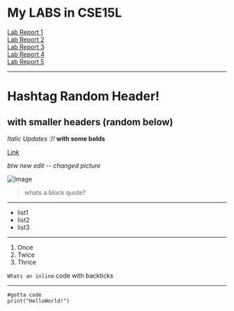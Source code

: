 # My LABS in CSE15L

[Lab Report 1](lab-report-1-week-2.md) <br>
[Lab Report 2](lab-report-2-week-4.md) <br>
[Lab Report 3](lab-report-3-week-6.md) <br>
[Lab Report 4](lab-report-4-week-8.md) <br>
[Lab Report 5](lab-report-5-week-10.md)

---

# Hashtag Random Header!
## with smaller headers (random below)

*Italic Updates :)!* **with some bolds**

[Link](https://www.youtube.com/watch?v=IOIQPBo1YJ4)

*btw new edit -- changed picture*

![Image](https://cdn.vox-cdn.com/thumbor/TmgXcq6_4URVd0YN0SotUf5WYeA=/1400x1400/filters:format(jpeg)/cdn.vox-cdn.com/uploads/chorus_asset/file/9556001/chicks.0.0.0.jpg)

> whats a block quote?

--- 

- list1
- list2
- list3

---

1. Once
2. Twice
3. Thrice

`Whats an inline` code with backticks

--- 

```
#gotta code
print("HelloWorld!")
```
